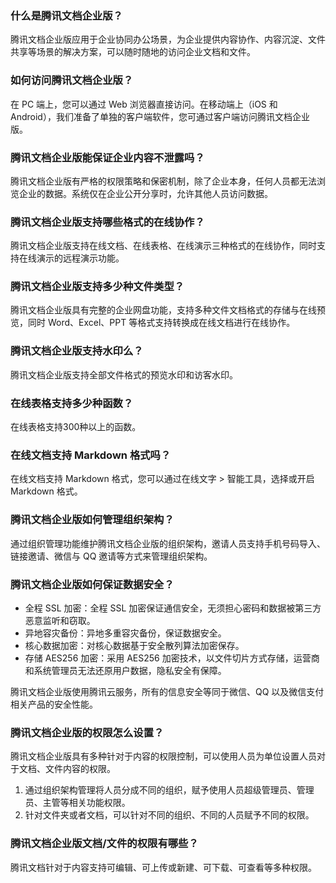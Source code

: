 

### 什么是腾讯文档企业版？
腾讯文档企业版应用于企业协同办公场景，为企业提供内容协作、内容沉淀、文件共享等场景的解决方案，可以随时随地的访问企业文档和文件。


### 如何访问腾讯文档企业版？
在 PC 端上，您可以通过 Web 浏览器直接访问。在移动端上（iOS 和 Android），我们准备了单独的客户端软件，您可通过客户端访问腾讯文档企业版。

### 腾讯文档企业版能保证企业内容不泄露吗？
腾讯文档企业版有严格的权限策略和保密机制，除了企业本身，任何人员都无法浏览企业的数据。系统仅在企业公开分享时，允许其他人员访问数据。



### 腾讯文档企业版支持哪些格式的在线协作？
腾讯文档企业版支持在线文档、在线表格、在线演示三种格式的在线协作，同时支持在线演示的远程演示功能。


### 腾讯文档企业版支持多少种文件类型？
腾讯文档企业版具有完整的企业网盘功能，支持多种文件文档格式的存储与在线预览，同时 Word、Excel、PPT 等格式支持转换成在线文档进行在线协作。



### 腾讯文档企业版支持水印么？
腾讯文档企业版支持全部文件格式的预览水印和访客水印。


### 在线表格支持多少种函数？
在线表格支持300种以上的函数。


### 在线文档支持 Markdown 格式吗？
在线文档支持 Markdown 格式，您可以通过在线文字 > 智能工具，选择或开启 Markdown 格式。


### 腾讯文档企业版如何管理组织架构？
通过组织管理功能维护腾讯文档企业版的组织架构，邀请人员支持手机号码导入、链接邀请、微信与 QQ 邀请等方式来管理组织架构。


### 腾讯文档企业版如何保证数据安全？
- 全程 SSL 加密：全程 SSL 加密保证通信安全，无须担心密码和数据被第三方恶意监听和窃取。
- 异地容灾备份：异地多重容灾备份，保证数据安全。
- 核心数据加密：对核心数据基于安全散列算法加密保存。
- 存储 AES256 加密：采用 AES256 加密技术，以文件切片方式存储，运营商和系统管理员无法还原用户数据，隐私安全有保障。

腾讯文档企业版使用腾讯云服务，所有的信息安全等同于微信、QQ 以及微信支付相关产品的安全性能。

### 腾讯文档企业版的权限怎么设置？
腾讯文档企业版具有多种针对于内容的权限控制，可以使用人员为单位设置人员对于文档、文件内容的权限。
1. 通过组织架构管理将人员分成不同的组织，赋予使用人员超级管理员、管理员、主管等相关功能权限。
2. 针对文件夹或者文档，可以针对不同的组织、不同的人员赋予不同的权限。


### 腾讯文档企业版文档/文件的权限有哪些？
腾讯文档针对于内容支持可编辑、可上传或新建、可下载、可查看等多种权限。
